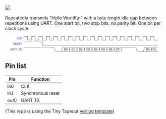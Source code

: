 ![](../../workflows/wokwi/badge.svg)

Repeatedly transmits "Hello World!\n" with a byte length idle gap between repetitions using UART.
One start bit, two stop bits, no parity bit. One bit per clock cycle.

![Alt](https://github.com/ElectricPotato/tinytapeout-hello-world-uart/blob/main/wavedrom.svg?raw=true)

## Pin list
| Pin  | Function |
|------|------|
| in0  | CLK  |
| in1  | Synchronous reset  |
| out0 | UART TX |

(This repo is using the Tiny Tapeout [verilog template](https://github.com/H-S-S-11/tinytapeout-verilog-test))